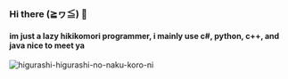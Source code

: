 ### Hi there (≧ヮ≦) 👋
#### im just a lazy hikikomori programmer, i mainly use c#, python, c++, and java nice to meet ya
![higurashi-higurashi-no-naku-koro-ni](https://github.com/iloveichigomashimaro/iloveichigomashimaro/assets/137470257/e6d71feb-582d-4656-8cae-35b67210ce03)
